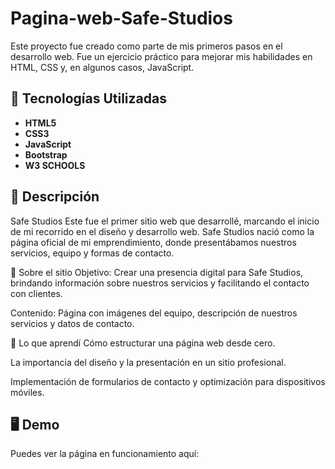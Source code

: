 # Pagina-web-Safe-Studios

Este proyecto fue creado como parte de mis primeros pasos en el desarrollo web. Fue un ejercicio práctico para mejorar mis habilidades en HTML, CSS y, en algunos casos, JavaScript.  

## 🚀 Tecnologías Utilizadas  
- **HTML5**  
- **CSS3**  
- **JavaScript**
- **Bootstrap**
- **W3 SCHOOLS**

## 📌 Descripción  
Safe Studios
Este fue el primer sitio web que desarrollé, marcando el inicio de mi recorrido en el diseño y desarrollo web. Safe Studios nació como la página oficial de mi emprendimiento, donde presentábamos nuestros servicios, equipo y formas de contacto.

📌 Sobre el sitio
Objetivo: Crear una presencia digital para Safe Studios, brindando información sobre nuestros servicios y facilitando el contacto con clientes.

Contenido: Página con imágenes del equipo, descripción de nuestros servicios y datos de contacto.


🚀 Lo que aprendí
Cómo estructurar una página web desde cero.

La importancia del diseño y la presentación en un sitio profesional.

Implementación de formularios de contacto y optimización para dispositivos móviles.


## 🖥️ Demo  
Puedes ver la página en funcionamiento aquí: 
